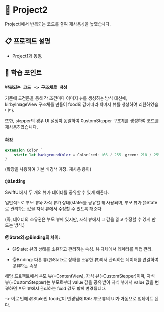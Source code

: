 # 📱 Project2

Project1에서 반복되는 코드를 줄여 재사용성을 높였습니다.

## 📋 프로젝트 설명

- Project1과 동일.

## 🧐 학습 포인트

### `반복되는 코드 -> 구조체로 생성`

기존에 조건문을 통해 각 조건마다 이미지 뷰를 생성하는 방식 대신에,
kirbyImageView 구조체를 만들어 food의 값에따라 이미지 뷰를 생성하여 리턴하였습니다.

또한, stepper의 경우 UI 설정이 동일하여
CustomStepper 구조체를 생성하여 코드를 재사용하였습니다.

### `확장`

```swift
extension Color {
    static let backgroundColor = Color(red: 166 / 255, green: 218 / 255, blue: 244 / 255)
}
```

(확장을 사용하여 기본 배경색 지정. 재사용 용이)

### `@Binding`

SwiftUI에서 두 개의 뷰가 데이터를 공유할 수 있게 해준다.

일반적으로 부모 뷰와 자식 뷰가 상태(state)를 공유할 때 사용되며, 부모 뷰가 @State로 관리하는 값을 자식 뷰에서 수정할 수 있도록 해준다.

(즉, 데이터의 소유권은 부모 뷰에 있지만, 자식 뷰에서 그 값을 읽고 수정할 수 있게 만드는 방식.)

#### @State와 @Binding의 차이:

- @State: 뷰의 상태를 소유하고 관리하는 속성. 뷰 자체에서 데이터를 직접 관리.

- @Binding: 다른 뷰(@State로 상태를 소유한 뷰)에서 관리하는 데이터를 연결하여 공유하는 속성.

해당 프로젝트에서 부모 뷰(=ContentView), 자식 뷰(=CustomStepper)이며,
자식 뷰(=CustomStepper)는 부모로부터 value 값을 공유 받아 자식 뷰에서 value 값을 변경하면 부모 뷰에서 관리하는 food 값도 함께 변경됩니다.

-> 이로 인해 @State인 food값이 변경됨에 따라 부모 뷰의 UI가 자동으로 업데이트 된다.
